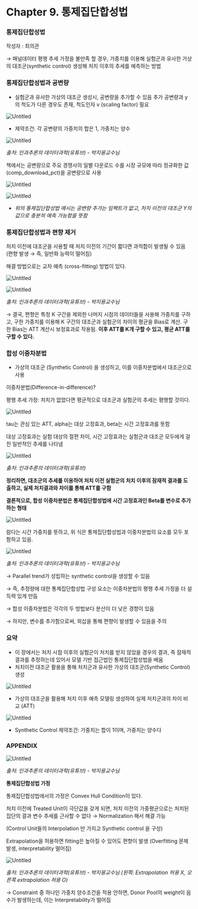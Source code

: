 # Chapter 9. 통제집단합성법

### **통제집단합성법**

작성자 : 최의관

→ 패널데이터 평행 추세 가정을 불만족 할 경우, 가중치를 이용해 실험군과 유사한 가상의 대조군(synthetic control) 생성해 처치 이후의 추세를 예측하는 방법

### **통제집단합성법과 공변량**

- 실험군과 유사한 가상의 대조군 생성시, 공변량을 추가할 수 있음
추가 공변량과 y의 척도가 다른 경우도 존재, 척도인자 v (scaling factor) 필요

![Untitled](https://prod-files-secure.s3.us-west-2.amazonaws.com/333f96cf-396d-45ff-8331-232d41bd4d55/75faae8b-c4d0-4621-92fc-9f8bdcf99aeb/Untitled.png)

- 제약조건: 각 공변량의 가중치의 합은 1, 가중치는 양수

![Untitled](https://prod-files-secure.s3.us-west-2.amazonaws.com/333f96cf-396d-45ff-8331-232d41bd4d55/6c7879a3-9438-43a8-b433-c006cd681a83/Untitled.png)

*출처: 인과추론의 데이터과학(유튜브) - 박지용교수님*

책에서는 공변량으로 주요 경쟁사의 일별 다운로드 수를 시장 규모에 따라 정규화한 값(comp_download_pct)을 공변량으로 사용

![Untitled](https://prod-files-secure.s3.us-west-2.amazonaws.com/333f96cf-396d-45ff-8331-232d41bd4d55/a4eac7ac-eefd-433b-b317-efe099bbe904/Untitled.png)

![Untitled](https://prod-files-secure.s3.us-west-2.amazonaws.com/333f96cf-396d-45ff-8331-232d41bd4d55/ec395502-ed89-4d7f-9121-3cb7d716fd99/Untitled.png)

- *위의 통제집단합성법 예시는 공변량 추가는 임팩트가 없고, 처치 이전의 대조군 Y의 값으로 충분히 예측 가능함을 뜻함*

### **통제집단합성법과 편향 제거**

처치 이전에 대조군을 사용할 때 처치 이전의 기간이 짧다면 과적합이 발생될 수 있음 (편향 발생 → 즉, 일반화 능력이 떨어짐)

해결 방법으로는 교차 예측 (cross-fitting) 방법이 있다.

![Untitled](https://prod-files-secure.s3.us-west-2.amazonaws.com/333f96cf-396d-45ff-8331-232d41bd4d55/ad7c6b62-98e1-4475-8610-ca1daae3cbef/Untitled.png)

![Untitled](https://prod-files-secure.s3.us-west-2.amazonaws.com/333f96cf-396d-45ff-8331-232d41bd4d55/6971ce4f-36f9-425b-9e8e-ae2b3298bacf/Untitled.png)

*출처: 인과추론의 데이터과학(유튜브) - 박지용교수님*

→ 결국, 편향은 특정 K 구간을 제외한 나머지 시점의 데이터들을 사용해 가중치를 구하고,
구한 가중치를 이용해 K 구간의 대조군과 실험군의 차이의 평균을 Bias로 계산. 구한 Bias는 ATT 계산시 보정효과로 작용됨. **이후 ATT를 K개 구할 수 있고, 평균 ATT를 구할 수 있다.**

### **합성 이중차분법**

- 가상의 대조군 (Synthetic Control) 을 생성하고, 이를 이중차분법에서 대조군으로 사용

이중차분법(Difference-in-difference)?

평행 추세 가정: 처치가 없었다면 평균적으로 대조군과 실험군의 추세는 평행할 것이다. 

![Untitled](https://prod-files-secure.s3.us-west-2.amazonaws.com/333f96cf-396d-45ff-8331-232d41bd4d55/4f8675a8-922f-4b91-8570-97aba61c7b91/Untitled.png)

tau는 관심 있는 ATT, alpha는 대상 고정효과, beta는 시간 고정효과를 뜻함

대상 고정효과는 실험 대상의 절편 차이, 시간 고정효과는 실험군과 대조군 모두에게 걸친 일반적인 추세를 나타냄

![Untitled](https://prod-files-secure.s3.us-west-2.amazonaws.com/333f96cf-396d-45ff-8331-232d41bd4d55/70375f46-d52e-4cbe-9668-601494c02da8/Untitled.png)

*출처: 인과추론의 데이터과학(유튜브)*

**정리하면, 대조군의 추세를 이용하여 처치 이전 실험군의 처치 이후의 잠재적 결과를 도출하고, 실제 처치결과와 차이를 통해 ATT를 구함**

 

**결론적으로, 합성 이중차분법은 통제집단합성법에 시간 고정효과인 Beta를 변수로 추가하는 형태**

![Untitled](https://prod-files-secure.s3.us-west-2.amazonaws.com/333f96cf-396d-45ff-8331-232d41bd4d55/376ac826-97eb-4349-8cde-5494ef62cee7/Untitled.png)

람다는 시간 가중치를 뜻하고, 위 식은 통제집단합성법과 이중차분법의 요소를 모두 포함하고 있음.

![Untitled](https://prod-files-secure.s3.us-west-2.amazonaws.com/333f96cf-396d-45ff-8331-232d41bd4d55/51e6dc4f-3f54-48b1-b966-6a34351e8220/Untitled.png)

*출처: 인과추론의 데이터과학(유튜브) - 박지용교수님*

→ Parallel trend가 성립하는 synthetic control을 생성할 수 있음

→ 즉, 추정량에 대한 통제집단합성법 구성 요소는 이중차분법의 평행 추세 가정을 더 설득력 있게 만듬

→ 합성 이중차분법은 각각의 두 방법보다 분산이 더 낮은 경향이 있음

→ 하지만, 변수를 추가함으로써, 외삽을 통해 편향이 발생할 수 있음을 주의

### **요약**

- 이 장에서는 처치 시점 이후의 실험군이 처치를 받지 않았을 경우의 결과, 즉 잠재적 결과를 추정하는데 있어서 모델 기반 접근법인 통제집단합성법을 배움
- 처치이전 대조군 활용을 통해 처치군과 유사한 가상의 대조군(Synthetic Control) 생성

![Untitled](https://prod-files-secure.s3.us-west-2.amazonaws.com/333f96cf-396d-45ff-8331-232d41bd4d55/0cead5a6-dd13-47d2-9cb3-1cdfbab55c7b/Untitled.png)

- 가상의 대조군을 활용해 처치 이후 예측 모델링 생성하여 실제 처치군과의 차이 비교 (ATT)

![Untitled](https://prod-files-secure.s3.us-west-2.amazonaws.com/333f96cf-396d-45ff-8331-232d41bd4d55/850680e9-2873-47b7-8149-331b1a18f061/Untitled.png)

- Synthetic Control 제약조건: 가중치는 합이 1이며, 가중치는 양수다

### **APPENDIX**

![Untitled](https://prod-files-secure.s3.us-west-2.amazonaws.com/333f96cf-396d-45ff-8331-232d41bd4d55/fa49361a-72c1-4822-b398-6a8fbf7e145f/Untitled.png)

*출처: 인과추론의 데이터과학(유튜브) - 박지용교수님*

**통제집단합성법 가정**

통제집단합성법에서의 가정은 Convex Hull Condition이 있다.

처치 이전에 Treated Unit이 극단값을 갖게 되면, 처치 이전의 가중평균으로는 처치된 집단의 결과 변수 추세를 근사할 수 없다 → Normalization 해서 해결 가능

(Control Unit들의 Interpolation 만 가지고 Synthetic control 을 구성)

Extrapolation을 허용하면 fitting은 높아질 수 있어도 편향이 발생 (Overfitting 문제 발생, interpretability 떨어짐)

![Untitled](https://prod-files-secure.s3.us-west-2.amazonaws.com/333f96cf-396d-45ff-8331-232d41bd4d55/2cb302b1-e36f-4ea1-9d1e-ed4c6fb9d0db/Untitled.png)

*출처: 인과추론의 데이터과학(유튜브) - 박지용교수님 (왼쪽: Extrapolation 허용 X, 오른쪽 extrapolation 허용 O)*

→ Constraint 중 하나인 가중치 양수조건을 적용 안하면, Donor Pool의 weight이 음수가 발생하는데, 이는 Interpretability가 떨어짐